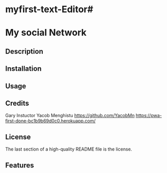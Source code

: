 # myfirst-text-Editor# 
# My social Network

## Description

## Installation


## Usage



## Credits
Gary Instuctor
Yacob Menghistu
https://github.com/YacobMn
https://pwa-first-done-bc1b9b69d0c0.herokuapp.com/



## License

The last section of a high-quality README file is the license.



## Features

